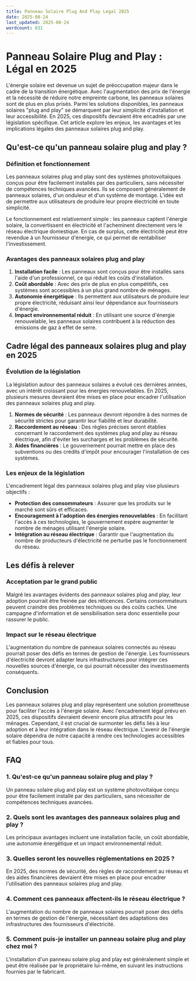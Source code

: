 ```yaml
---
title: Panneau Solaire Plug And Play Legal 2025
date: 2025-08-24
last_updated: 2025-08-24
wordcount: 831
---
```


# Panneau Solaire Plug and Play : Légal en 2025

L'énergie solaire est devenue un sujet de préoccupation majeur dans le cadre de la transition énergétique. Avec l'augmentation des prix de l'énergie et la nécessité de réduire notre empreinte carbone, les panneaux solaires sont de plus en plus prisés. Parmi les solutions disponibles, les panneaux solaires "plug and play" se démarquent par leur simplicité d'installation et leur accessibilité. En 2025, ces dispositifs devraient être encadrés par une législation spécifique. Cet article explore les enjeux, les avantages et les implications légales des panneaux solaires plug and play.

## Qu'est-ce qu'un panneau solaire plug and play ?

### Définition et fonctionnement

Les panneaux solaires plug and play sont des systèmes photovoltaïques conçus pour être facilement installés par des particuliers, sans nécessiter de compétences techniques avancées. Ils se composent généralement de panneaux solaires, d'un onduleur et d'un système de montage. L'idée est de permettre aux utilisateurs de produire leur propre électricité en toute simplicité.

Le fonctionnement est relativement simple : les panneaux captent l'énergie solaire, la convertissent en électricité et l'acheminent directement vers le réseau électrique domestique. En cas de surplus, cette électricité peut être revendue à un fournisseur d'énergie, ce qui permet de rentabiliser l'investissement.

### Avantages des panneaux solaires plug and play

1. **Installation facile** : Les panneaux sont conçus pour être installés sans l'aide d'un professionnel, ce qui réduit les coûts d'installation.
2. **Coût abordable** : Avec des prix de plus en plus compétitifs, ces systèmes sont accessibles à un plus grand nombre de ménages.
3. **Autonomie énergétique** : Ils permettent aux utilisateurs de produire leur propre électricité, réduisant ainsi leur dépendance aux fournisseurs d'énergie.
4. **Impact environnemental réduit** : En utilisant une source d'énergie renouvelable, les panneaux solaires contribuent à la réduction des émissions de gaz à effet de serre.

## Cadre légal des panneaux solaires plug and play en 2025

### Évolution de la législation

La législation autour des panneaux solaires a évolué ces dernières années, avec un intérêt croissant pour les énergies renouvelables. En 2025, plusieurs mesures devraient être mises en place pour encadrer l'utilisation des panneaux solaires plug and play.

1. **Normes de sécurité** : Les panneaux devront répondre à des normes de sécurité strictes pour garantir leur fiabilité et leur durabilité.
2. **Raccordement au réseau** : Des règles précises seront établies concernant le raccordement des systèmes plug and play au réseau électrique, afin d'éviter les surcharges et les problèmes de sécurité.
3. **Aides financières** : Le gouvernement pourrait mettre en place des subventions ou des crédits d'impôt pour encourager l'installation de ces systèmes.

### Les enjeux de la législation

L'encadrement légal des panneaux solaires plug and play vise plusieurs objectifs :

- **Protection des consommateurs** : Assurer que les produits sur le marché sont sûrs et efficaces.
- **Encouragement à l'adoption des énergies renouvelables** : En facilitant l'accès à ces technologies, le gouvernement espère augmenter le nombre de ménages utilisant l'énergie solaire.
- **Intégration au réseau électrique** : Garantir que l'augmentation du nombre de producteurs d'électricité ne perturbe pas le fonctionnement du réseau.

## Les défis à relever

### Acceptation par le grand public

Malgré les avantages évidents des panneaux solaires plug and play, leur adoption pourrait être freinée par des réticences. Certains consommateurs peuvent craindre des problèmes techniques ou des coûts cachés. Une campagne d'information et de sensibilisation sera donc essentielle pour rassurer le public.

### Impact sur le réseau électrique

L'augmentation du nombre de panneaux solaires connectés au réseau pourrait poser des défis en termes de gestion de l'énergie. Les fournisseurs d'électricité devront adapter leurs infrastructures pour intégrer ces nouvelles sources d'énergie, ce qui pourrait nécessiter des investissements conséquents.

## Conclusion

Les panneaux solaires plug and play représentent une solution prometteuse pour faciliter l'accès à l'énergie solaire. Avec l'encadrement légal prévu en 2025, ces dispositifs devraient devenir encore plus attractifs pour les ménages. Cependant, il est crucial de surmonter les défis liés à leur adoption et à leur intégration dans le réseau électrique. L'avenir de l'énergie solaire dépendra de notre capacité à rendre ces technologies accessibles et fiables pour tous.

## FAQ

### 1. Qu'est-ce qu'un panneau solaire plug and play ?

Un panneau solaire plug and play est un système photovoltaïque conçu pour être facilement installé par des particuliers, sans nécessiter de compétences techniques avancées.

### 2. Quels sont les avantages des panneaux solaires plug and play ?

Les principaux avantages incluent une installation facile, un coût abordable, une autonomie énergétique et un impact environnemental réduit.

### 3. Quelles seront les nouvelles réglementations en 2025 ?

En 2025, des normes de sécurité, des règles de raccordement au réseau et des aides financières devraient être mises en place pour encadrer l'utilisation des panneaux solaires plug and play.

### 4. Comment ces panneaux affectent-ils le réseau électrique ?

L'augmentation du nombre de panneaux solaires pourrait poser des défis en termes de gestion de l'énergie, nécessitant des adaptations des infrastructures des fournisseurs d'électricité.

### 5. Comment puis-je installer un panneau solaire plug and play chez moi ?

L'installation d'un panneau solaire plug and play est généralement simple et peut être réalisée par le propriétaire lui-même, en suivant les instructions fournies par le fabricant.